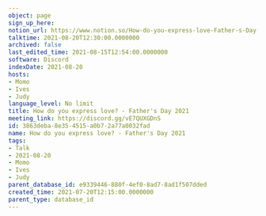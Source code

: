 ```yaml
---
object: page
sign_up_here: 
notion_url: https://www.notion.so/How-do-you-express-love-Father-s-Day-2021-3863deba8e354515a0b72a77a0032fad
talktime: 2021-08-20T12:30:00.0000000
archived: false
last_edited_time: 2021-08-15T12:54:00.0000000
software: Discord
indexDate: 2021-08-20
hosts:
- Momo
- Ives
- Judy
language_level: No limit
title: How do you express love? - Father's Day 2021
meeting_link: https://discord.gg/vE7QUXGDnS
id: 3863deba-8e35-4515-a0b7-2a77a0032fad
name: How do you express love? - Father's Day 2021
tags:
- Talk
- 2021-08-20
- Momo
- Ives
- Judy
parent_database_id: e9339446-880f-4ef0-8ad7-8ad1f507dded
created_time: 2021-07-20T12:15:00.0000000
parent_type: database_id
---
```





